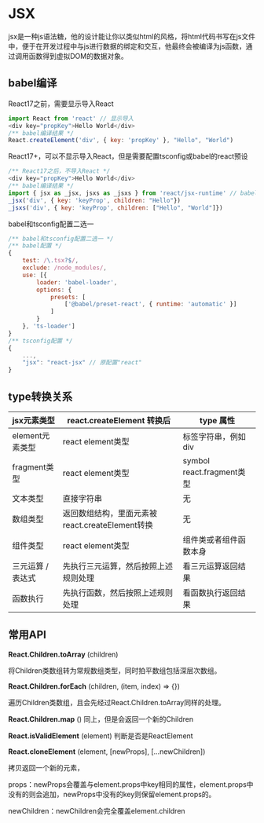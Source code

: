 # JSX

jsx是一种js语法糖，他的设计能让你以类似html的风格，将html代码书写在js文件中，便于在开发过程中与js进行数据的绑定和交互，他最终会被编译为js函数，通过调用函数得到虚拟DOM的数据对象。

## babel编译

React17之前，需要显示导入React

```JavaScript
import React from 'react' // 显示导入
<div key="propKey">Hello World</div>
/** babel编译结果 */
React.createElement('div', { key: 'propKey' }, "Hello", "World")
```

React17+，可以不显示导入React，但是需要配置tsconfig或babel的react预设

```JavaScript
/** React17之后，不导入React */
<div key="propKey">Hello World</div>
/** babel编译结果 */
import { jsx as _jsx, jsxs as _jsxs } from 'react/jsx-runtime' // babel自动导入
_jsx('div', { key: 'keyProp', children: "Hello"})
_jsxs('div', { key: 'keyProp', children: ["Hello", "World"]})
```

babel和tsconfig配置二选一

```JavaScript
/** babel和tsconfig配置二选一 */
/** babel配置 */
{
    test: /\.tsx?$/,
    exclude: /node_modules/,
    use: [{
        loader: 'babel-loader', 
        options: { 
            presets: [
                ['@babel/preset-react', { runtime: 'automatic' }]
            ]
        }
    }, 'ts-loader']
}
/** tsconfig配置 */
{
    ...,
    "jsx": "react-jsx" // 原配置"react"
}
```

## type转换关系

| jsx元素类型       | react.createElement 转换后                       | type 属性                 |
| ----------------- | ------------------------------------------------ | ------------------------- |
| element元素类型   | react element类型                                | 标签字符串，例如 div      |
| fragment类型      | react element类型                                | symbol react.fragment类型 |
| 文本类型          | 直接字符串                                       | 无                        |
| 数组类型          | 返回数组结构，里面元素被 react.createElement转换 | 无                        |
| 组件类型          | react element类型                                | 组件类或者组件函数本身    |
| 三元运算 / 表达式 | 先执行三元运算，然后按照上述规则处理             | 看三元运算返回结果        |
| 函数执行          | 先执行函数，然后按照上述规则处理                 | 看函数执行返回结果        |

## 常用API

 **React.Children.toArray** (children)

将Children类数组转为常规数组类型，同时拍平数组包括深层次数组。

 **React.Children.forEach** (children, (item, index) => {})

遍历Children类数组，且会先经过React.Children.toArray同样的处理。

 **React.Children.map** () 同上，但是会返回一个新的Children

 **React.isValidElement** (element) 判断是否是ReactElement

 **React.cloneElement** (element, [newProps], [...newChildren])

拷贝返回一个新的元素，

props：newProps会覆盖与element.props中key相同的属性，element.props中没有的则会追加，newProps中没有的key则保留element.props的。

newChildren：newChildren会完全覆盖element.children